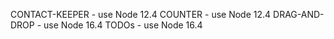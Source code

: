 CONTACT-KEEPER - use Node 12.4
COUNTER - use Node 12.4
DRAG-AND-DROP - use Node 16.4
TODOs - use Node 16.4

